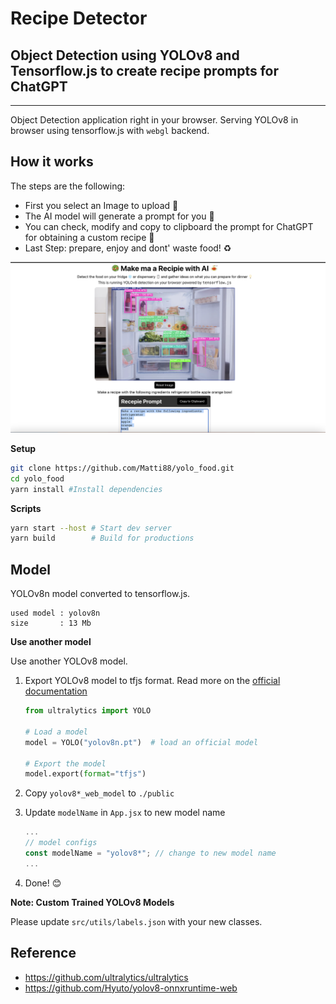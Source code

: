 # Recipe Detector
## Object Detection using YOLOv8 and Tensorflow.js to create recipe prompts for ChatGPT


---

Object Detection application right in your browser. Serving YOLOv8 in browser using tensorflow.js
with `webgl` backend.


## How it works
The steps are the following:
- First you select an Image to upload 📸
- The AI model will generate a prompt for you 🧠
- You can check, modify and copy to clipboard the prompt for ChatGPT for obtaining a custom recipe 🍱
- Last Step: prepare, enjoy and dont' waste food! ♻️


![How it works](public/HowITworks.png)



**Setup**

```bash
git clone https://github.com/Matti88/yolo_food.git
cd yolo_food
yarn install #Install dependencies
```

**Scripts**

```bash
yarn start --host # Start dev server
yarn build        # Build for productions
```

## Model

YOLOv8n model converted to tensorflow.js.

```
used model : yolov8n
size       : 13 Mb
```

**Use another model**

Use another YOLOv8 model.

1. Export YOLOv8 model to tfjs format. Read more on the [official documentation](https://docs.ultralytics.com/tasks/detection/#export)

   ```python
   from ultralytics import YOLO

   # Load a model
   model = YOLO("yolov8n.pt")  # load an official model

   # Export the model
   model.export(format="tfjs")
   ```

2. Copy `yolov8*_web_model` to `./public`
3. Update `modelName` in `App.jsx` to new model name
   ```jsx
   ...
   // model configs
   const modelName = "yolov8*"; // change to new model name
   ...
   ```
4. Done! 😊

**Note: Custom Trained YOLOv8 Models**

Please update `src/utils/labels.json` with your new classes.

## Reference

- https://github.com/ultralytics/ultralytics
- https://github.com/Hyuto/yolov8-onnxruntime-web
